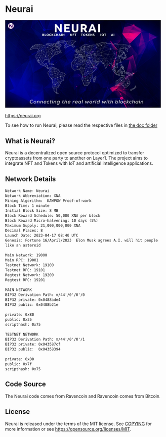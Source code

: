 Neurai
=====================================


![Title](img/neurai-title.jpg)

https://neurai.org

To see how to run Neurai, please read the respective files in [the doc folder](doc)


What is Neurai?
----------------
Neurai is a decentralized open source protocol optimized to transfer cryptoassets from one party to another on Layer1. The project aims to integrate NFT and Tokens with IoT and artificial intelligence applications.


Network Details
----------------
```
Network Name: Neurai
Network Abbreviation: XNA
Mining Algorithm:  KAWPOW Proof-of-work
Block Time: 1 minute
Initial Block Size: 8 MB
Block Reward Schedule: 50,000 XNA per block
Block Reward Micro-halvening: 10 days (5%)
Maximum Supply: 21,000,000,000 XNA
Decimal Places: 8
Launch Date: 2023-04-17 08:40 UTC
Genesis: Fortune 16/April/2023  Elon Musk agrees A.I. will hit people like an asteroid 

Main Network: 19000
Main RPC: 19001
Testnet Network: 19100
Testnet RPC: 19101
Regtest Network: 19200
Regtest RPC: 19201

MAIN NETWORK
BIP32 Derivation Path: m/44'/0'/0'/0
BIP32 private: 0x0488ade4
BIP32 public: 0x0488b21e

private: 0x80
public: 0x35
scripthash: 0x75

TESTNET NETWORK
BIP32 Derivation Path: m/44'/0'/0'/1
BIP32 private: 0x043587cf
BIP32 public:  0x04358394

private: 0x80
public: 0x7f
scripthash: 0x75
```

Code Source
-------
The Neurai code comes from Ravencoin and Ravencoin comes from Bitcoin.

License
-------

Neurai is released under the terms of the MIT license. See [COPYING](COPYING) for more
information or see https://opensource.org/licenses/MIT.


